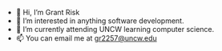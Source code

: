 - 👋 Hi, I’m Grant Risk
- 👀 I’m interested in anything software development.
- 🌱 I’m currently attending UNCW learning computer science. 
- 📫 You can email me at gr2257@uncw.edu

<!---
grantrisk/grantrisk is a ✨ special ✨ repository because its `README.md` (this file) appears on your GitHub profile.
You can click the Preview link to take a look at your changes.
--->

